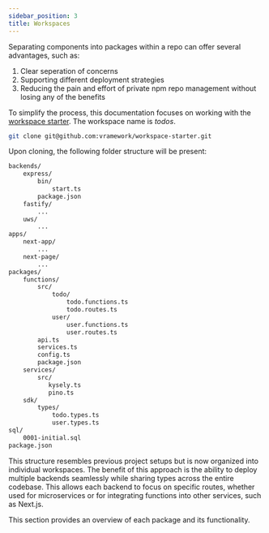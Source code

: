 ```yaml
---
sidebar_position: 3  
title: Workspaces  
---
```


Separating components into packages within a repo can offer several advantages, such as:

1. Clear seperation of concerns
2. Supporting different deployment strategies
3. Reducing the pain and effort of private npm repo management without losing any of the benefits

To simplify the process, this documentation focuses on working with the [workspace starter](https://github.com/vramework/workspace-starter). The workspace name is *todos*.

```bash
git clone git@github.com:vramework/workspace-starter.git
```

Upon cloning, the following folder structure will be present:

```bash
backends/
    express/
        bin/
            start.ts
        package.json
    fastify/
        ...
    uws/
        ...
apps/
    next-app/
        ...
    next-page/
        ...
packages/
    functions/
        src/
            todo/
                todo.functions.ts
                todo.routes.ts
            user/
                user.functions.ts
                user.routes.ts
        api.ts
        services.ts
        config.ts
        package.json
    services/
        src/
           kysely.ts
           pino.ts
    sdk/
        types/
            todo.types.ts
            user.types.ts
sql/
    0001-initial.sql
package.json
```

This structure resembles previous project setups but is now organized into individual workspaces. The benefit of this approach is the ability to deploy multiple backends seamlessly while sharing types across the entire codebase. This allows each backend to focus on specific routes, whether used for microservices or for integrating functions into other services, such as Next.js.

This section provides an overview of each package and its functionality.
